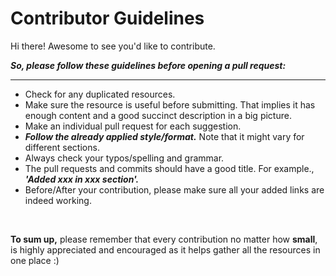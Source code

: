# Contributor Guidelines

Hi there! Awesome to see you'd like to contribute.

***So, please follow these guidelines before opening a pull request:***

--- 

- Check for any duplicated resources.
- Make sure the resource is useful before submitting. That implies it has enough content and a good succinct description in a big picture.
- Make an individual pull request for each suggestion.
- ***Follow the already applied style/format.*** Note that it might vary for different sections.
- Always check your typos/spelling and grammar.
- The pull requests and commits should have a good title. For example., ***'Added xxx in xxx section'.***
- Before/After your contribution, please make sure all your added links are indeed working.
<p>&nbsp;</p>

**To sum up,** please remember that every contribution no matter how **small**, is highly appreciated and encouraged as it helps gather all the resources in one place :)
